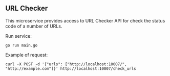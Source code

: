 URL Checker
-----------
This microservice provides access to URL Checker API for check the status code of a number of URLs.

Run service:
```
go run main.go
```

Example of request:

```
curl -X POST -d '{"urls": ["http://localhost:10007/", "http://example.com"]}' http://localhost:10007/check_urls
```
